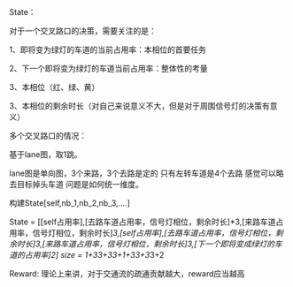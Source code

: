 State：

对于一个交叉路口的决策，需要关注的是：

1、即将变为绿灯的车道的当前占用率：本相位的首要任务

2、下一个即将变为绿灯的车道当前占用率：整体性的考量

3、本相位（红、绿、黄）

3、本相位的剩余时长（对自己来说意义不大，但是对于周围信号灯的决策有意义）

多个交叉路口的情况：

基于lane图，取1跳。

lane图是单向图，3个来路，3个去路是定的 只有左转车道是4个去路 感觉可以略去目标掉头车道
问题是如何统一维度。

构建State[self,nb_1,nb_2,nb_3,....]

State = [[self占用率],[去路车道占用率，信号灯相位，剩余时长]*3,[来路车道占用率，信号灯相位，剩余时长]*3,[self占用率],[去路车道占用率，信号灯相位，剩余时长]*3,[来路车道占用率，信号灯相位，剩余时长]*3,[下一个即将变成绿灯的车道的占用率]*2]
size = 1+3*3+3*3+1+3*3+3*3+2

Reward:
理论上来讲，对于交通流的疏通贡献越大，reward应当越高
